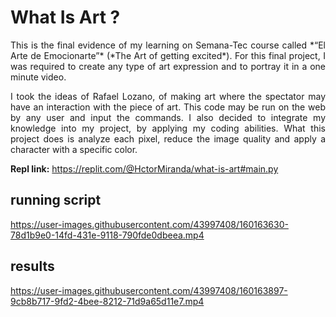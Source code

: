 # What Is Art ?
<div style="text-align: justify">
This is the final evidence of my learning on Semana-Tec course called *“El Arte de Emocionarte”* (*The Art of getting excited*). For this final project, I was required to create any type of art expression and to portray it in a one minute video.

I took the ideas of Rafael Lozano, of making art where the spectator may have an interaction with the piece of art. This code may be run on the web by any user and input the commands. I also decided to integrate my knowledge into my project, by applying my coding abilities. What this project does is analyze each pixel, reduce the image quality and apply a character with a specific color.

**Repl link:** https://replit.com/@HctorMiranda/what-is-art#main.py
</div>


## running script

https://user-images.githubusercontent.com/43997408/160163630-78d1b9e0-14fd-431e-9118-790fde0dbeea.mp4

## results

https://user-images.githubusercontent.com/43997408/160163897-9cb8b717-9fd2-4bee-8212-71d9a65d11e7.mp4


